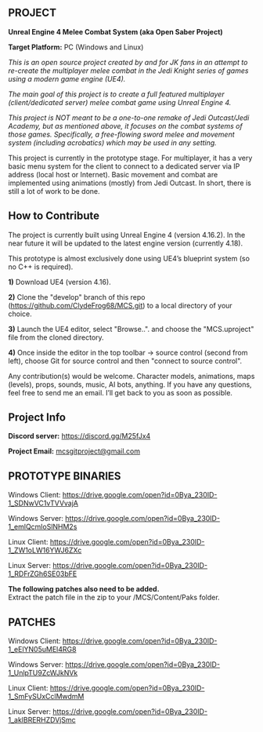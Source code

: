 
PROJECT
-
<b>Unreal Engine 4 Melee Combat System (aka Open Saber Project)</b>

<b>Target Platform:</b> PC (Windows and Linux)

<i>This is an open source project created by and for JK fans in an attempt to re-create the multiplayer melee combat in the Jedi Knight series of games using a modern game engine (UE4).</i>

<i>The main goal of this project is to create a full featured multiplayer (client/dedicated server) melee combat game using Unreal Engine 4.</i>

<i>This project is NOT meant to be a one-to-one remake of Jedi Outcast/Jedi Academy, but as mentioned above, it focuses on the combat systems of those games.  Specifically, a free-flowing sword melee and movement system (including acrobatics) which may be used in any setting.</i>

This project is currently in the prototype stage.  For multiplayer, it has a very basic menu system for the client to connect to a dedicated server via IP address (local host or Internet).  Basic movement and combat are implemented using animations (mostly) from Jedi Outcast.  In short, there is still a lot of work to be done.

How to Contribute
-
The project is currently built using Unreal Engine 4 (version 4.16.2).  In the near future it will be updated to the latest engine version (currently 4.18).

This prototype is almost exclusively done using UE4’s blueprint system (so no C++ is required). 

<b>1)</b> Download UE4 (version 4.16).

<b>2)</b> Clone the "develop" branch of this repo (https://github.com/ClydeFrog68/MCS.git) to a local directory of your choice.

<b>3)</b> Launch the UE4 editor, select "Browse..". and choose the "MCS.uproject" file from the cloned directory.

<b>4)</b> Once inside the editor in the top toolbar -> source control (second from left), choose Git for source control and then "connect to source control".

Any contribution(s) would be welcome.  Character models, animations, maps (levels), props, sounds, music, AI bots, anything.  If you have any questions, feel free to send me an email.  I’ll get back to you as soon as possible.

Project Info
-
<b>Discord server:</b> https://discord.gg/M25fJx4

<b>Project Email:</b> mcsgitproject@gmail.com

PROTOTYPE BINARIES
-
Windows Client: 
https://drive.google.com/open?id=0Bya_230ID-1_SDNwVC1vTVVvajA

Windows Server: 
https://drive.google.com/open?id=0Bya_230ID-1_emlQcmloSlNHM2s

Linux Client: 
https://drive.google.com/open?id=0Bya_230ID-1_ZW1oLW16YWJ6ZXc

Linux Server: 
https://drive.google.com/open?id=0Bya_230ID-1_RDFrZGh6SE03bFE


<b>The following patches also need to be added.</b>  
Extract the patch file in the zip to your /MCS/Content/Paks folder.</b>

PATCHES
-
Windows Client: 
https://drive.google.com/open?id=0Bya_230ID-1_eElYN05uMEl4RG8

Windows Server: 
https://drive.google.com/open?id=0Bya_230ID-1_UnlpTU9ZcWJkNVk

Linux Client: 
https://drive.google.com/open?id=0Bya_230ID-1_SmFySUxCclMwdmM

Linux Server: 
https://drive.google.com/open?id=0Bya_230ID-1_aklBRERHZDVjSmc
